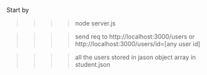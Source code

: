 Start by 


>>>>  node server.js 

>>>> send req to http://localhost:3000/users       or http://localhost:3000/users/id=[any user id]


>>>> all the users stored in jason object array in student.json





